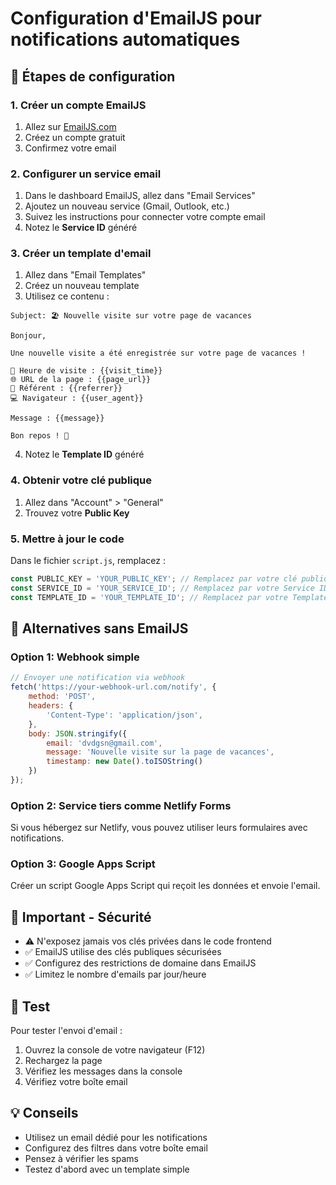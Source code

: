 # Configuration d'EmailJS pour notifications automatiques

## 📧 Étapes de configuration

### 1. Créer un compte EmailJS
1. Allez sur [EmailJS.com](https://www.emailjs.com/)
2. Créez un compte gratuit
3. Confirmez votre email

### 2. Configurer un service email
1. Dans le dashboard EmailJS, allez dans "Email Services"
2. Ajoutez un nouveau service (Gmail, Outlook, etc.)
3. Suivez les instructions pour connecter votre compte email
4. Notez le **Service ID** généré

### 3. Créer un template d'email
1. Allez dans "Email Templates"
2. Créez un nouveau template
3. Utilisez ce contenu :

```
Subject: 🏖️ Nouvelle visite sur votre page de vacances

Bonjour,

Une nouvelle visite a été enregistrée sur votre page de vacances !

📅 Heure de visite : {{visit_time}}
🌐 URL de la page : {{page_url}}
🔗 Référent : {{referrer}}
💻 Navigateur : {{user_agent}}

Message : {{message}}

Bon repos ! 🌴
```

4. Notez le **Template ID** généré

### 4. Obtenir votre clé publique
1. Allez dans "Account" > "General"
2. Trouvez votre **Public Key**

### 5. Mettre à jour le code
Dans le fichier `script.js`, remplacez :
```javascript
const PUBLIC_KEY = 'YOUR_PUBLIC_KEY'; // Remplacez par votre clé publique
const SERVICE_ID = 'YOUR_SERVICE_ID'; // Remplacez par votre Service ID
const TEMPLATE_ID = 'YOUR_TEMPLATE_ID'; // Remplacez par votre Template ID
```

## 🔧 Alternatives sans EmailJS

### Option 1: Webhook simple
```javascript
// Envoyer une notification via webhook
fetch('https://your-webhook-url.com/notify', {
    method: 'POST',
    headers: {
        'Content-Type': 'application/json',
    },
    body: JSON.stringify({
        email: 'dvdgsn@gmail.com',
        message: 'Nouvelle visite sur la page de vacances',
        timestamp: new Date().toISOString()
    })
});
```

### Option 2: Service tiers comme Netlify Forms
Si vous hébergez sur Netlify, vous pouvez utiliser leurs formulaires avec notifications.

### Option 3: Google Apps Script
Créer un script Google Apps Script qui reçoit les données et envoie l'email.

## 🚨 Important - Sécurité

- ⚠️ N'exposez jamais vos clés privées dans le code frontend
- ✅ EmailJS utilise des clés publiques sécurisées
- ✅ Configurez des restrictions de domaine dans EmailJS
- ✅ Limitez le nombre d'emails par jour/heure

## 🧪 Test

Pour tester l'envoi d'email :
1. Ouvrez la console de votre navigateur (F12)
2. Rechargez la page
3. Vérifiez les messages dans la console
4. Vérifiez votre boîte email

## 💡 Conseils

- Utilisez un email dédié pour les notifications
- Configurez des filtres dans votre boîte email
- Pensez à vérifier les spams
- Testez d'abord avec un template simple
